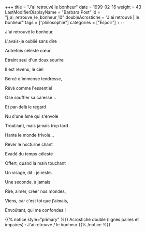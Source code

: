 +++
title = "J'ai retrouvé le bonheur"
date = 1999-02-16
weight = 43
LastModifierDisplayName = "Barbara Post"
id = "j_ai_retrouve_le_bonheur_10"
doubleAcrostiche = "J'ai retrouvé | le bonheur"
tags = ["philosophie"]
categories = ["Espoir"]
+++

J'ai retrouvé le bonheur,

L'avais-je oublié sans dire

Autrefois céleste cœur

Etreint seul d'un doux sourire

Il est revenu, le ciel

Bercé d'immense tendresse,

Rêvé comme l'essentiel

Ose souffler sa caresse...

Et par-delà le regard

Nu d'une âme qui s'envole

Troublant, mais jamais trop tard

Hante le monde frivole...

Rêver le nocturne chant

Evadé du temps céleste

Offert, quand la main touchant

Un visage, dit : je reste.

Une seconde, à jamais

Rire, aimer, créer nos mondes,

Viens, car c'est toi que j'aimais,

Envoûtant, qui me confondes !

{{% notice style="primary" %}}
Acrostiche double (lignes paires et impaires) : J'ai retrouvé / le bonheur
{{% /notice %}}
